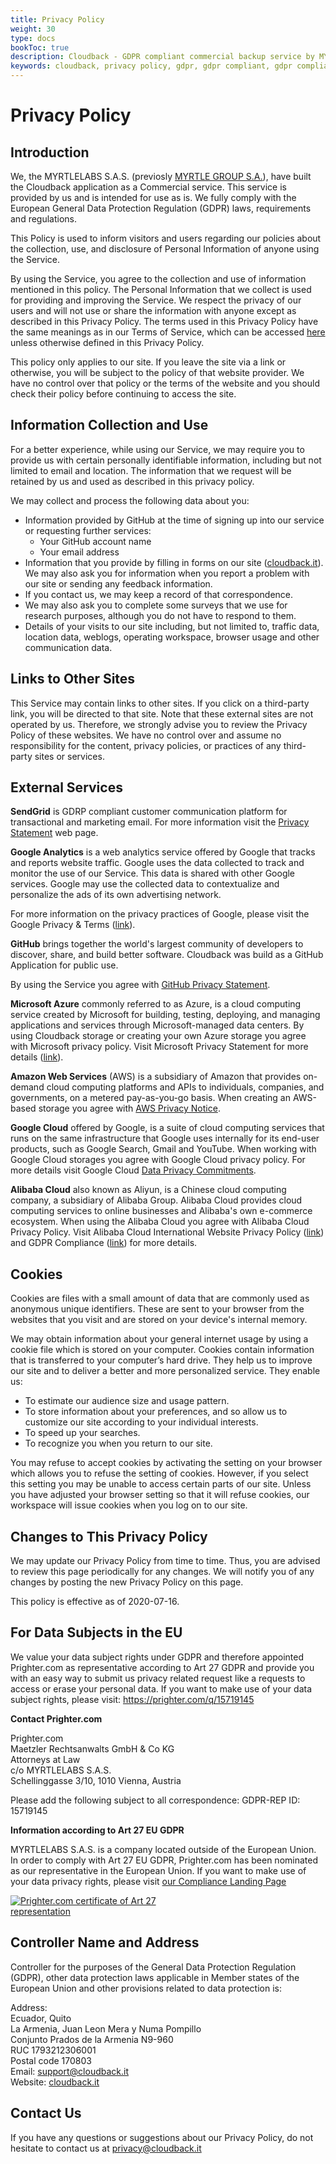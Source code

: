 ```yaml
---
title: Privacy Policy
weight: 30
type: docs
bookToc: true
description: Cloudback - GDPR compliant commercial backup service by MYRTLE GROUP.
keywords: cloudback, privacy policy, gdpr, gdpr compliant, gdpr compliant backup service, gdpr compliant backup services, gdpr compliant backup solution, gdpr compliant backup solutions, gdpr compliant backup tool, gdpr compliant backup tools, gdpr compliant backup software, gdpr compliant backup service provider, gdpr compliant backup service providers, gdpr compliant backup solution provider, gdpr compliant backup solution providers, gdpr compliant backup tool provider, gdpr compliant backup tool providers, gdpr compliant backup software provider, gdpr compliant backup software providers
---
```


# Privacy Policy

## Introduction

We, the MYRTLELABS S.A.S. (previosly [MYRTLE GROUP S.A.](https://docs.cloudback.it/posts/myrtlelabs/)), have built the Cloudback application as a Commercial service. This service is provided by us and is intended for use as is. We fully comply with the European General Data Protection Regulation (GDPR) laws, requirements and regulations.

This Policy is used to inform visitors and users regarding our policies about the collection, use, and disclosure of Personal Information of anyone using the Service.

By using the Service, you agree to the collection and use of information mentioned in this policy. The Personal Information that we collect is used for providing and improving the Service. We respect the privacy of our users and will not use or share the information with anyone except as described in this Privacy Policy. The terms used in this Privacy Policy have the same meanings as in our Terms of Service, which can be accessed [here](https://docs.cloudback.it/terms/) unless otherwise defined in this Privacy Policy.

This policy only applies to our site. If you leave the site via a link or otherwise, you will be subject to the policy of that website provider. We have no control over that policy or the terms of the website and you should check their policy before continuing to access the site.

## Information Collection and Use

For a better experience, while using our Service, we may require you to provide us with certain personally identifiable information, including but not limited to email and location. The information that we request will be retained by us and used as described in this privacy policy.

We may collect and process the following data about you:

* Information provided by GitHub at the time of signing up into our service or requesting further services: 
  - Your GitHub account name
  - Your email address
* Information that you provide by filling in forms on our site ([cloudback.it](https://cloudback.it)). We may also ask you for information when you report a problem with our site or sending any feedback information.
* If you contact us, we may keep a record of that correspondence.
* We may also ask you to complete some surveys that we use for research purposes, although you do not have to respond to them.
* Details of your visits to our site including, but not limited to, traffic data, location data, weblogs, operating workspace, browser usage and other communication data.

## Links to Other Sites

This Service may contain links to other sites. If you click on a third-party link, you will be directed to that site. Note that these external sites are not operated by us. Therefore, we strongly advise you to review the Privacy Policy of these websites. We have no control over and assume no responsibility for the content, privacy policies, or practices of any third-party sites or services.

## External Services

**SendGrid** is GDRP compliant customer communication platform for transactional and marketing email. For more information visit the [Privacy Statement](https://www.twilio.com/legal/privacy) web page.

**Google Analytics** is a web analytics service offered by Google that tracks and reports website traffic. Google uses the data collected to track and monitor the use of our Service. This data is shared with other Google services. Google may use the collected data to contextualize and personalize the ads of its own advertising network.

For more information on the privacy practices of Google, please visit the Google Privacy & Terms ([link](https://www.google.com/intl/en/policies/privacy/)).

**GitHub** brings together the world's largest community of developers to discover, share, and build better software. Cloudback was build as a GitHub Application for public use.

By using the Service you agree with [GitHub Privacy Statement](https://help.github.com/en/github/site-policy/github-privacy-statement).

**Microsoft Azure** commonly referred to as Azure, is a cloud computing service created by Microsoft for building, testing, deploying, and managing applications and services through Microsoft-managed data centers. By using Cloudback storage or creating your own Azure storage you agree with Microsoft privacy policy. Visit Microsoft Privacy Statement for more details ([link](https://privacy.microsoft.com/en-us/PrivacyStatement)).

**Amazon Web Services** (AWS) is a subsidiary of Amazon that provides on-demand cloud computing platforms and APIs to individuals, companies, and governments, on a metered pay-as-you-go basis. When creating an AWS-based storage you agree with [AWS Privacy Notice](https://aws.amazon.com/ru/privacy/).

**Google Cloud** offered by Google, is a suite of cloud computing services that runs on the same infrastructure that Google uses internally for its end-user products, such as Google Search, Gmail and YouTube. When working with Google Cloud storages you agree with Google Cloud privacy policy. For more details visit Google Cloud [Data Privacy Commitments](https://cloud.google.com/security/privacy).

**Alibaba Cloud** also known as Aliyun, is a Chinese cloud computing company, a subsidiary of Alibaba Group. Alibaba Cloud provides cloud computing services to online businesses and Alibaba's own e-commerce ecosystem. When using the Alibaba Cloud you agree with Alibaba Cloud Privacy Policy. Visit Alibaba Cloud International Website Privacy Policy ([link](https://www.alibabacloud.com/help/faq-detail/42425.htm)) and GDPR Compliance ([link](https://www.alibabacloud.com/trust-center/gdpr)) for more details.

## Cookies

Cookies are files with a small amount of data that are commonly used as anonymous unique identifiers. These are sent to your browser from the websites that you visit and are stored on your device's internal memory.

We may obtain information about your general internet usage by using a cookie file which is stored on your computer. Cookies contain information that is transferred to your computer’s hard drive. They help us to improve our site and to deliver a better and more personalized service. They enable us:

 - To estimate our audience size and usage pattern.
 - To store information about your preferences, and so allow us to customize our site according to your individual interests.
 - To speed up your searches.
 - To recognize you when you return to our site.
 
You may refuse to accept cookies by activating the setting on your browser which allows you to refuse the setting of cookies. However, if you select this setting you may be unable to access certain parts of our site. Unless you have adjusted your browser setting so that it will refuse cookies, our workspace will issue cookies when you log on to our site.

## Changes to This Privacy Policy

We may update our Privacy Policy from time to time. Thus, you are advised to review this page periodically for any changes. We will notify you of any changes by posting the new Privacy Policy on this page.

This policy is effective as of 2020-07-16.

## For Data Subjects in the EU

We value your data subject rights under GDPR and therefore appointed Prighter.com as representative according to Art 27 GDPR and provide you with an easy way to submit us privacy related request like a requests to access or erase your personal data. If you want to make use of your data subject rights, please visit: https://prighter.com/q/15719145

  **Contact Prighter.com**

  Prighter.com <br/>
  Maetzler Rechtsanwalts GmbH & Co KG <br/>
  Attorneys at Law <br/>
  c/o MYRTLELABS S.A.S. <br/>
  Schellinggasse 3/10, 1010 Vienna, Austria <br/>

  Please add the following subject to all correspondence:
  GDPR-REP ID: 15719145
  
**Information according to Art 27 EU GDPR**

MYRTLELABS S.A.S. is a company located outside of the European Union. In order to comply with Art 27 EU GDPR, Prighter.com has been nominated as our representative in the European Union. If you want to
make use of your data privacy rights, please visit [our Compliance Landing Page](https://prighter.com/q/15719145)

<a href="https://prighter.com/q/15719145"><img style="max-width: 301px; max-height: 148px;" src="https://prighter.com/certificateofrepresentation/15719145/getwebcertificate.png"
     alt="Prighter.com certificate of Art 27 representation"></a>

## Controller Name and Address

Controller for the purposes of the General Data Protection Regulation (GDPR), other data protection laws applicable in Member states of the European Union and other provisions related to data protection is:

Address: <br/>
Ecuador, Quito <br/>
La Armenia, Juan Leon Mera y Numa Pompillo <br/> 
Conjunto Prados de la Armenia N9-960 <br/>
RUC 1793212306001 <br/>
Postal code 170803 <br/>
Email: support@cloudback.it <br/>
Website: [cloudback.it](https://cloudback.it)

## Contact Us

If you have any questions or suggestions about our Privacy Policy, do not hesitate to contact us at privacy@cloudback.it
